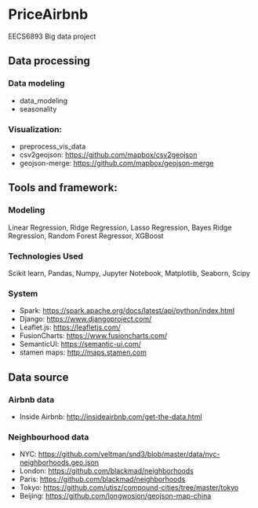 # PriceAirbnb
EECS6893 Big data project

## Data processing
### Data modeling
* data_modeling
* seasonality

### Visualization:
* preprocess_vis_data
* csv2geojson: https://github.com/mapbox/csv2geojson
* geojson-merge: https://github.com/mapbox/geojson-merge

## Tools and framework:
### Modeling
Linear Regression, Ridge Regression, Lasso Regression, Bayes Ridge Regression, Random Forest Regressor, XGBoost

### Technologies Used
Scikit learn, Pandas, Numpy, Jupyter Notebook, Matplotlib, Seaborn, Scipy

### System
* Spark: https://spark.apache.org/docs/latest/api/python/index.html
* Django: https://www.djangoproject.com/
* Leaflet.js: https://leafletjs.com/
* FusionCharts: https://www.fusioncharts.com/
* SemanticUI: https://semantic-ui.com/
* stamen maps: http://maps.stamen.com

## Data source
### Airbnb data
* Inside Airbnb: http://insideairbnb.com/get-the-data.html

### Neighbourhood data
* NYC: https://github.com/veltman/snd3/blob/master/data/nyc-neighborhoods.geo.json
* London: https://github.com/blackmad/neighborhoods
* Paris: https://github.com/blackmad/neighborhoods
* Tokyo: https://github.com/utisz/compound-cities/tree/master/tokyo
* Beijing: https://github.com/longwosion/geojson-map-china